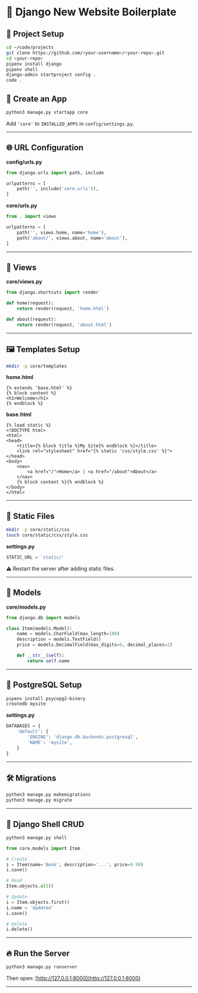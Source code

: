 
# 🧠 Django New Website Boilerplate

## 🚀 Project Setup
```bash
cd ~/code/projects
git clone https://github.com/<your-username>/<your-repo>.git
cd <your-repo>
pipenv install django
pipenv shell
django-admin startproject config .
code .
```

## 🧱 Create an App
```bash
python3 manage.py startapp core
```
Add `'core'` to `INSTALLED_APPS` in `config/settings.py`.

---

## 🌐 URL Configuration

**config/urls.py**
```python
from django.urls import path, include

urlpatterns = [
    path('', include('core.urls')),
]
```

**core/urls.py**
```python
from . import views

urlpatterns = [
    path('', views.home, name='home'),
    path('about/', views.about, name='about'),
]
```

---

## 🎯 Views

**core/views.py**
```python
from django.shortcuts import render

def home(request):
    return render(request, 'home.html')

def about(request):
    return render(request, 'about.html')
```

---

## 🖼 Templates Setup

```bash
mkdir -p core/templates
```

**home.html**
```django
{% extends 'base.html' %}
{% block content %}
<h1>Welcome</h1>
{% endblock %}
```

**base.html**
```django
{% load static %}
<!DOCTYPE html>
<html>
<head>
    <title>{% block title %}My Site{% endblock %}</title>
    <link rel="stylesheet" href="{% static 'css/style.css' %}">
</head>
<body>
    <nav>
        <a href="/">Home</a> | <a href="/about">About</a>
    </nav>
    {% block content %}{% endblock %}
</body>
</html>
```

---

## 🎨 Static Files

```bash
mkdir -p core/static/css
touch core/static/css/style.css
```

**settings.py**
```python
STATIC_URL = 'static/'
```

⚠️ Restart the server after adding static files.

---

## 🧩 Models

**core/models.py**
```python
from django.db import models

class Item(models.Model):
    name = models.CharField(max_length=100)
    description = models.TextField()
    price = models.DecimalField(max_digits=6, decimal_places=2)

    def __str__(self):
        return self.name
```

---

## 🐘 PostgreSQL Setup

```bash
pipenv install psycopg2-binary
createdb mysite
```

**settings.py**
```python
DATABASES = {
    'default': {
        'ENGINE': 'django.db.backends.postgresql',
        'NAME': 'mysite',
    }
}
```

---

## 🛠 Migrations

```bash
python3 manage.py makemigrations
python3 manage.py migrate
```

---

## 🐍 Django Shell CRUD

```bash
python3 manage.py shell
```

```python
from core.models import Item

# Create
i = Item(name='Book', description='...', price=9.99)
i.save()

# Read
Item.objects.all()

# Update
i = Item.objects.first()
i.name = 'Updated'
i.save()

# Delete
i.delete()
```

---

## 🔥 Run the Server

```bash
python3 manage.py runserver
```

Then open: [http://127.0.0.1:8000](http://127.0.0.1:8000)

---
